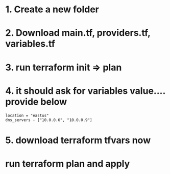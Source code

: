 # 1. Create a new folder
# 2. Download main.tf, providers.tf, variables.tf
# 3. run terraform init => plan 
# 4. it should ask for variables value.... provide below
```
location = "eastus"
dns_servers - ["10.0.0.6", "10.0.0.9"]
```
# 5. download terraform tfvars now
# run terraform plan and apply 
